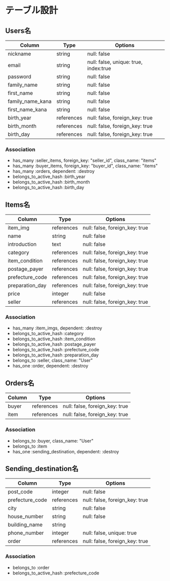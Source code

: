 # テーブル設計

## Users名

| Column           | Type          | Options                               |
| ---------------- | ------------- | ------------------------------------- |
| nickname         | string        | null: false                           |
| email            | string        | null: false, unique: true, index:true |
| password         | string        | null: false                           |
| family_name      | string        | null: false                           |
| first_name       | string        | null: false                           |
| family_name_kana | string        | null: false                           |
| first_name_kana  | string        | null: false                           |
| birth_year       | references    | null: false, foreign_key: true        |
| birth_month      | references    | null: false, foreign_key: true        |
| birth_day        | references    | null: false, foreign_key: true        |

### Association

- has_many :seller_items, foreign_key: "seller_id", class_name: "items"
- has_many :buyer_items, foreign_key: "buyer_id", class_name: "items"
- has_many :orders, dependent: :destroy
- belongs_to_active_hash :birth_year
- belongs_to_active_hash :birth_month
- belongs_to_active_hash :birth_day


## Items名

| Column          | Type       | Options                        |
| --------------- | ---------- | ------------------------------ |
| item_img        | references | null: false, foreign_key: true |
| name            | string     | null: false                    |
| introduction    | text       | null: false                    |
| category        | references | null: false, foreign_key: true |
| item_condition  | references | null: false, foreign_key: true |
| postage_payer   | references | null: false, foreign_key: true |
| prefecture_code | references | null: false, foreign_key: true |
| preparation_day | references | null: false, foreign_key: true |
| price           | integer    | null: false                    |
| seller          | references | null: false, foreign_key: true |

### Association
- has_many :item_imgs, dependent: :destroy
- belongs_to_active_hash :category
- belongs_to_active_hash :item_condition
- belongs_to_active_hash :postage_payer
- belongs_to_active_hash :prefecture_code
- belongs_to_active_hash :preparation_day
- belongs_to :seller, class_name: "User"
- has_one :order, dependent: :destroy


## Orders名

| Column | Type       | Options                        |
| ------ | ---------- | ------------------------------ |
| buyer  | references | null: false, foreign_key: true |
| item   | references | null: false, foreign_key: true |


### Association
- belongs_to :buyer, class_name: "User"
- belongs_to :item
- has_one :sending_destination, dependent: :destroy


## Sending_destination名

| Column          | Type       | Options                        |
| --------------- | ---------- | ------------------------------ |
| post_code       | integer    | null: false                    |
| prefecture_code | references | null: false, foreign_key: true |
| city            | string     | null: false                    |
| house_number    | string     | null: false                    |
| building_name   | string     |                                |
| phone_number    | integer    | null: false, unique: true      |
| order           | references | null: false, foreign_key: true |


### Association
- belongs_to :order
- belongs_to_active_hash :prefecture_code
